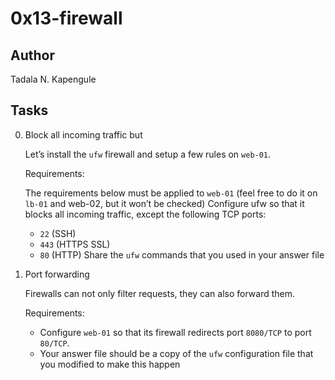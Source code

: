 # 0x13-firewall

## Author

Tadala N. Kapengule

## Tasks

0. Block all incoming traffic but

	Let’s install the ``ufw`` firewall and setup a few rules on ``web-01``.

	Requirements:

	The requirements below must be applied to ``web-01`` (feel free to do it on ``lb-01`` and web-02, but it won’t be checked)
	Configure ufw so that it blocks all incoming traffic, except the following TCP ports:
	- ``22`` (SSH)
	- ``443`` (HTTPS SSL)
	- ``80`` (HTTP)
	Share the ``ufw`` commands that you used in your answer file

1. Port forwarding

	Firewalls can not only filter requests, they can also forward them.

	Requirements:

	- Configure ``web-01`` so that its firewall redirects port ``8080/TCP`` to port ``80/TCP``.
	- Your answer file should be a copy of the ``ufw`` configuration file that you modified to make this happen
